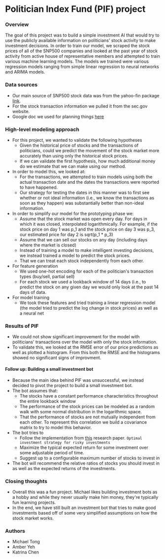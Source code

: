 # Politician Index Fund (PIF) project

### Overview

The goal of this project was to build a simple investment AI that would try to use the publicly available information on politicians' stock activity to make investment decisions. In order to train our model, we scraped the stock prices of all of the SNP500 companies and looked at the past year of stock activity from active house of representative members and attempted to train various machine learning models. The models we trained were various regression models ranging from simple linear regression to neural networks and ARIMA models.

### Data sources

* Our main source of SNP500 stock data was from the yahoo-fin package [link](https://pypi.org/project/yahoo-fin/).
* For the stock transaction information we pulled it from the sec.gov website.
* Google doc we used for planning things [here](https://docs.google.com/document/d/1wQMsRnNDKjZF4n9tTS-SjrIXSISYOlHtGk3iBDKqzms/edit)

### High-level modeling approach

* For this project, we wanted to validate the following hypotheses
	* Given the historical price of stocks and the transactions of politicians, could we predict the movement of the stock market more accurately than using only the historical stock prices.
	* If we can validate the first hypothesis, how much additional money do we estimate that we can make using our method.
* In order to model this, we looked at:
	* For the transactions, we attempted to train models using both the actual transaction date and the dates the transactions were reported to have happened.
	* Our strategy for testing the dates in this manner was to first see whether or not ideal information (i.e., we know the transactions as soon as they happen) was substantially better than non-ideal information.
* In order to simplify our model for the prototyping phase we:
	* Assume that the stock market was open every day. For days in which it was closed, interpolated logarithmically. For example, if the stock price on day 1 was p_1 and the stock price on day 3 was p_3, our estimated price for day 2 is sqrt(p_1 * p_3)
	* Assume that we can sell our stocks on any day (including days where the market is closed)
	* Instead of training a model to make intelligent investing decisions, we instead trained a model to predict the stock prices.
	* That we can treat each stock independently from each other.
* For feature generation
	* We used one-hot encoding for each of the politician's transaction types (buy/sell, partial sell)
	* For each stock we used a lookback window of 14 days (i.e., to predict the stock on any given day we would only look at the past 14 days of data.
* For model training
	* We took these features and tried training a linear regression model (the model tried to predict the log change in stock prices) as well as a neural net

### Results of PIF
* We could not show significant improvement for the model with politicians' transactions over the model with only the stock information.
* To validate this, we looked at the RMSE error of our price predictions as well as plotted a histogram. From this both the RMSE and the histograms showed no significant signs of improvment.

#### Follow up: Building a small investment bot
* Because the main idea behind PIF was unsuccessful, we instead decided to pivot the project to build a small investment bot.
* The bot assumes that:
	* The stocks have a constant performance characteristics throughout the entire lookback window
	* The performance of the stock prices can be modeled as a random walk with some normal distribution in the logarithmic space.
	* That the performance of stocks are not mutually independent from each other. To represent this correlation we build a covariance matrix to try to model this behavior.
* The bot tries to
	* Follow the implementation from [this](https://maslov.bioengineering.illinois.edu/optimal_investment_ijtaf.pdf) research paper. `Optimal investment strategy for risky investments`
	* Maximize the typical expected return for some investment over some adjustable period of time.
	* Suggest up to a configurable maximum number of stocks to invest in
* The bot will recommend the relative ratios of stocks you should invest in as well as the expected returns of the investments.

### Closing thoughts
* Overall this was a fun project. Michael likes building investment bots as a hobby and while they never usually make him money, they're typically fun learning projects.
* In the end, we have still built an investment bot that tries to make good investments based off of some very simplified assumptions on how the stock market works.

### Authors
* Michael Tong
* Amber Yeh
* Katrina Chen

